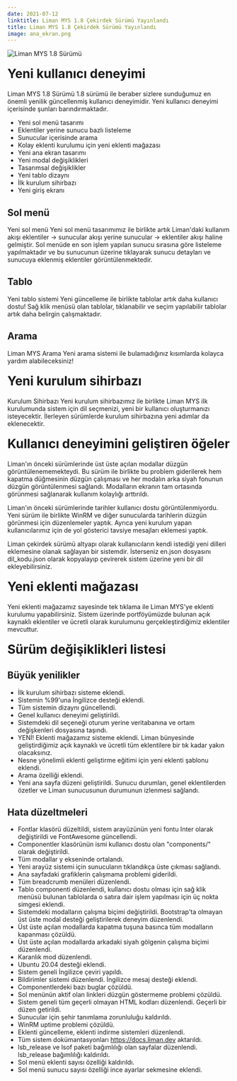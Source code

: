 ```yaml
---
date: 2021-07-12
linktitle: Liman MYS 1.8 Çekirdek Sürümü Yayınlandı
title: Liman MYS 1.8 Çekirdek Sürümü Yayınlandı
image: ana_ekran.png
---
```


<style>
h1,h2,h3 {
    width: 100%;
}
h1 {
    margin-top: 20px;
    margin-bottom: 20px;
}
</style>

<img class="img-fluid" src="/images/duyurular/ana_ekran.png" alt="Liman MYS 1.8 Sürümü">

# Yeni kullanıcı deneyimi

Liman MYS 1.8 Sürümü
1.8 sürümü ile beraber sizlere sunduğumuz en önemli yenilik güncellenmiş kullanıcı deneyimidir. Yeni kullanıcı deneyimi içerisinde şunları barındırmaktadır.

- Yeni sol menü tasarımı
- Eklentiler yerine sunucu bazlı listeleme
- Sunucular içerisinde arama
- Kolay eklenti kurulumu için yeni eklenti mağazası
- Yeni ana ekran tasarımı
- Yeni modal değişiklikleri
- Tasarımsal değişiklikler
- Yeni tablo dizaynı
- İlk kurulum sihirbazı
- Yeni giriş ekranı

## Sol menü

Yeni sol menü
Yeni sol menü tasarımımız ile birlikte artık Liman'daki kullanım akışı eklentiler -> sunucular akışı yerine sunucular -> eklentiler akışı haline gelmiştir. Sol menüde en son işlem yapılan sunucu sırasına göre listeleme yapılmaktadır ve bu sunucunun üzerine tıklayarak sunucu detayları ve sunucuya eklenmiş eklentiler görüntülenmektedir.

## Tablo

Yeni tablo sistemi
Yeni güncelleme ile birlikte tablolar artık daha kullanıcı dostu! Sağ klik menüsü olan tablolar, tıklanabilir ve seçim yapılabilir tablolar artık daha belirgin çalışmaktadır.

## Arama 

Liman MYS Arama
Yeni arama sistemi ile bulamadığınız kısımlarda kolayca yardım alabileceksiniz! 

# Yeni kurulum sihirbazı

Kurulum Sihirbazı
Yeni kurulum sihirbazımız ile birlikte Liman MYS ilk kurulumunda sistem için dil seçmenizi, yeni bir kullanıcı oluşturmanızı isteyecektir. İlerleyen sürümlerde kurulum sihirbazına yeni adımlar da eklenecektir.

# Kullanıcı deneyimini geliştiren öğeler

Liman'ın önceki sürümlerinde üst üste açılan modallar düzgün görüntülenememekteydi. Bu sürüm ile birlikte bu problem giderilerek hem kapatma düğmesinin düzgün çalışması ve her modalın arka siyah fonunun düzgün görüntülenmesi sağlandı. Modalların ekranın tam ortasında görünmesi sağlanarak kullanım kolaylığı arttırıldı.

Liman'ın önceki sürümlerinde tarihler kullanıcı dostu görüntülenmiyordu. Yeni sürüm ile birlikte WinRM ve diğer sunucularda tarihlerin düzgün görünmesi için düzenlemeler yaptık. Ayrıca yeni kurulum yapan kullanıcılarımız için de yol gösterici tavsiye mesajları eklemesi yaptık.

Liman çekirdek sürümü altyapı olarak kullanıcıların kendi istediği yeni dilleri eklemesine olanak sağlayan bir sistemdir. İsterseniz en.json dosyasını dil_kodu.json olarak kopyalayıp çevirerek sistem üzerine yeni bir dil ekleyebilirsiniz. 

# Yeni eklenti mağazası

Yeni eklenti mağazamız sayesinde tek tıklama ile Liman MYS'ye eklenti kurulumu yapabilirsiniz. Sistem üzerinde portföyümüzde bulunan açık kaynaklı eklentiler ve ücretli olarak kurulumunu gerçekleştirdiğimiz eklentiler mevcuttur.

# Sürüm değişiklikleri listesi

## Büyük yenilikler

- İlk kurulum sihirbazı sisteme eklendi.
- Sistemin %99'una İngilizce desteği eklendi.
- Tüm sistemin dizaynı güncellendi.
- Genel kullanıcı deneyimi geliştirildi.
- Sistemdeki dil seçeneği oturum yerine veritabanına ve ortam değişkenleri dosyasına taşındı.
- YENİ! Eklenti mağazamız sisteme eklendi. Liman bünyesinde geliştirdiğimiz açık kaynaklı ve ücretli tüm eklentilere bir tık kadar yakın olacaksınız.
- Nesne yönelimli eklenti geliştirme eğitimi için yeni eklenti şablonu eklendi.
- Arama özelliği eklendi.
- Yeni ana sayfa düzeni geliştirildi. Sunucu durumları, genel eklentilerden özetler ve Liman sunucusunun durumunun izlenmesi sağlandı.

## Hata düzeltmeleri

- Fontlar klasörü düzeltildi, sistem arayüzünün yeni fontu Inter olarak değiştirildi ve FontAwesome güncellendi.
- Componentler klasörünün ismi kullanıcı dostu olan "components/" olarak değiştirildi.
- Tüm modallar y ekseninde ortalandı.
- Yeni arayüz sistemi için sunucuların tıklandıkça üste çıkması sağlandı.
- Ana sayfadaki grafiklerin çalışmama problemi giderildi.
- Tüm breadcrumb menüleri düzenlendi.
- Tablo componenti düzenlendi, kullanıcı dostu olması için sağ klik menüsü bulunan tablolarda o satıra dair işlem yapılması için üç nokta simgesi eklendi.
- Sistemdeki modalların çalışma biçimi değiştirildi. Bootstrap'ta olmayan üst üste modal desteği geliştirilerek deneyim düzenlendi.
- Üst üste açılan modallarda kapatma tuşuna basınca tüm modalların kapanması çözüldü.
- Üst üste açılan modallarda arkadaki siyah gölgenin çalışma biçimi düzenlendi.
- Karanlık mod düzenlendi.
- Ubuntu 20.04 desteği eklendi.
- Sistem geneli İngilizce çeviri yapıldı. 
- Bildirimler sistemi düzenlendi. İngilizce mesaj desteği eklendi.
- Componentlerdeki bazı buglar çözüldü.
- Sol menünün aktif olan linkleri düzgün göstermeme problemi çözüldü.
- Sistem geneli tüm geçerli olmayan HTML kodları düzenlendi. Geçerli bir düzen getirildi.
- Sunucular için şehir tanımlama zorunluluğu kaldırıldı.
- WinRM uptime problemi çözüldü.
- Eklenti güncelleme, eklenti indirme sistemleri düzenlendi.
- Tüm sistem dokümantasyonları https://docs.liman.dev aktarıldı.
- lsb_release ve lsof paketi bağımlılığı olan sayfalar düzenlendi. lsb_release bağımlılığı kaldırıldı.
- Sol menü eklenti sayısı özelliği kaldırıldı.
- Sol menü sunucu sayısı özelliği ince ayarlar sekmesine eklendi.

